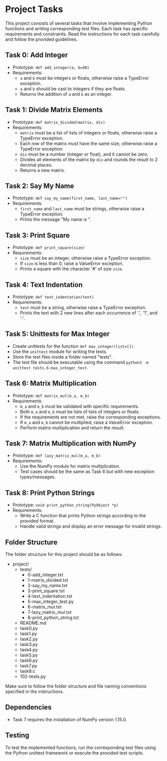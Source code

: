# Project Tasks

This project consists of several tasks that involve implementing Python functions and writing corresponding test files. Each task has specific requirements and constraints. Read the instructions for each task carefully and follow the provided guidelines.

## Task 0: Add Integer

- Prototype: `def add_integer(a, b=98)`
- Requirements:
  - `a` and `b` must be integers or floats, otherwise raise a TypeError exception.
  - `a` and `b` should be cast to integers if they are floats.
  - Returns the addition of `a` and `b` as an integer.

## Task 1: Divide Matrix Elements

- Prototype: `def matrix_divided(matrix, div)`
- Requirements:
  - `matrix` must be a list of lists of integers or floats, otherwise raise a TypeError exception.
  - Each row of the matrix must have the same size, otherwise raise a TypeError exception.
  - `div` must be a number (integer or float), and it cannot be zero.
  - Divides all elements of the matrix by `div` and rounds the result to 2 decimal places.
  - Returns a new matrix.

## Task 2: Say My Name

- Prototype: `def say_my_name(first_name, last_name="")`
- Requirements:
  - `first_name` and `last_name` must be strings, otherwise raise a TypeError exception.
  - Prints the message "My name is <first name> <last name>".

## Task 3: Print Square

- Prototype: `def print_square(size)`
- Requirements:
  - `size` must be an integer, otherwise raise a TypeError exception.
  - If `size` is less than 0, raise a ValueError exception.
  - Prints a square with the character '#' of size `size`.

## Task 4: Text Indentation

- Prototype: `def text_indentation(text)`
- Requirements:
  - `text` must be a string, otherwise raise a TypeError exception.
  - Prints the text with 2 new lines after each occurrence of '.', '?', and ':'.

## Task 5: Unittests for Max Integer

- Create unittests for the function `def max_integer(list=[])`.
- Use the `unittest` module for writing the tests.
- Store the test files inside a folder named "tests".
- The test file should be executable using the command `python3 -m unittest tests.6-max_integer_test`.

## Task 6: Matrix Multiplication

- Prototype: `def matrix_mul(m_a, m_b)`
- Requirements:
  - `m_a` and `m_b` must be validated with specific requirements.
  - Both `m_a` and `m_b` must be lists of lists of integers or floats.
  - If the requirements are not met, raise the corresponding exceptions.
  - If `m_a` and `m_b` cannot be multiplied, raise a ValueError exception.
  - Perform matrix multiplication and return the result.

## Task 7: Matrix Multiplication with NumPy

- Prototype: `def lazy_matrix_mul(m_a, m_b)`
- Requirements:
  - Use the NumPy module for matrix multiplication.
  - Test cases should be the same as Task 6 but with new exception types/messages.

## Task 8: Print Python Strings

- Prototype: `void print_python_string(PyObject *p)`
- Requirements:
  - Write a C function that prints Python strings according to the provided format.
  - Handle valid strings and display an error message for invalid strings.

## Folder Structure

The folder structure for this project should be as follows:
- project/
    - tests/
        - 0-add_integer.txt
        - 1-matrix_divided.txt
        - 2-say_my_name.txt
        - 3-print_square.txt
        - 4-text_indentation.txt
        - 5-max_integer_test.py
        - 6-matrix_mul.txt
        - 7-lazy_matrix_mul.txt
        - 8-print_python_string.txt
    - README.md
    - task0.py
    - task1.py
    - task2.py
    - task3.py
    - task4.py
    - task5.py
    - task6.py
    - task7.py
    - task8.c
    - 102-tests.py


Make sure to follow the folder structure and file naming conventions specified in the instructions.

## Dependencies

- Task 7 requires the installation of NumPy version 1.15.0.

## Testing

To test the implemented functions, run the corresponding test files using the Python unittest framework or execute the provided test scripts.

